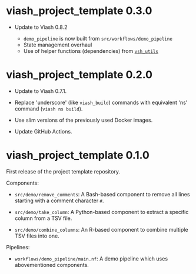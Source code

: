 # viash_project_template 0.3.0

* Update to Viash 0.8.2

    * `demo_pipeline` is now built from `src/workflows/demo_pipeline`
    * State management overhaul
    * Use of helper functions (dependencies) from [`vsh_utils`](https://viash-hub.com/data-intuitive/vsh_utils)

# viash_project_template 0.2.0

* Update to Viash 0.7.1.

* Replace 'underscore' (like `viash_build`) commands with equivalent 'ns' command (`viash ns build`).

* Use slim versions of the previously used Docker images.

* Update GitHub Actions.

# viash_project_template 0.1.0

First release of the project template repository.

Components:

* `src/demo/remove_comments`: A Bash-based component to remove all lines starting with a comment character `#`.

* `src/demo/take_column`: A Python-based component to extract a specific column from a TSV file.

* `src/demo/combine_columns`: An R-based component to combine multiple TSV files into one.

Pipelines:

* `workflows/demo_pipeline/main.nf`: A demo pipeline which uses abovementioned components.
